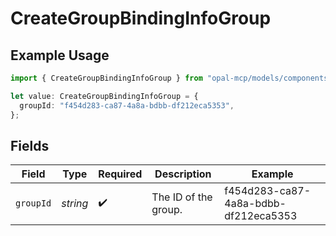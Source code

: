 # CreateGroupBindingInfoGroup

## Example Usage

```typescript
import { CreateGroupBindingInfoGroup } from "opal-mcp/models/components";

let value: CreateGroupBindingInfoGroup = {
  groupId: "f454d283-ca87-4a8a-bdbb-df212eca5353",
};
```

## Fields

| Field                                | Type                                 | Required                             | Description                          | Example                              |
| ------------------------------------ | ------------------------------------ | ------------------------------------ | ------------------------------------ | ------------------------------------ |
| `groupId`                            | *string*                             | :heavy_check_mark:                   | The ID of the group.                 | f454d283-ca87-4a8a-bdbb-df212eca5353 |